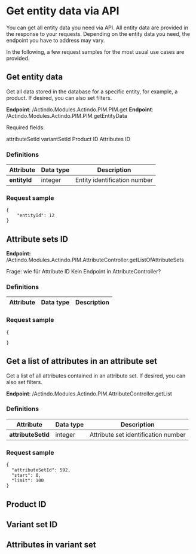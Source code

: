 # Get entity data via API

You can get all entity data you need via API. All entity data are provided in the response to your requests. Depending on the entity data you need, the endpoint you have to address may vary. 

In the following, a few request samples for the most usual use cases are provided.

## Get entity data

Get all data stored in the database for a specific entity, for example, a product. If desired, you can also set filters.

**Endpoint**: /Actindo.Modules.Actindo.PIM.PIM.get
**Endpoint**: /Actindo.Modules.Actindo.PIM.PIM.getEntityData

[comment]: <> (Unterschiedliche Info - warum?)

Required fields:

attributeSetId
variantSetId
Product ID
Attributes ID


### Definitions

| Attribute      | Data type | Description |  
| ---------------|-----------|-------------|
| **entityId** | integer | Entity identification number |

### Request sample  

    {
        "entityId": 12
    }


## Attribute sets ID

**Endpoint:** /Actindo.Modules.Actindo.PIM.AttributeController.getListOfAttributeSets

Frage: wie für Attribute ID Kein Endpoint in AttributeController? 

### Definitions

| Attribute      | Data type | Description |  
| ---------------|-----------|-------------|


### Request sample
 
    {
       
    }


## Get a list of attributes in an attribute set

Get a list of all attributes contained in an attribute set. If desired, you can also set filters.

**Endpoint**: /Actindo.Modules.Actindo.PIM.AttributeController.getList
 
### Definitions

| Attribute      | Data type | Description |  
| ---------------|-----------|-------------|
| **attributeSetId** | integer | Attribute set identification number |

### Request sample

    {
      "attributeSetId": 592,
      "start": 0,
      "limit": 100
    }



## Product ID

## Variant set ID

## Attributes in variant set

